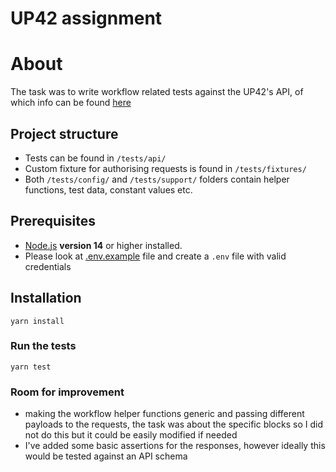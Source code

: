 # UP42 assignment

# About

The task was to write workflow related tests against the UP42's API, of which info can be found [here](https://docs.up42.com/developers/api)

## Project structure

- Tests can be found in `/tests/api/`
- Custom fixture for authorising requests is found in `/tests/fixtures/`
- Both `/tests/config/` and `/tests/support/` folders contain helper functions, test data, constant values etc.

## Prerequisites

- [Node.js](https://nodejs.org/en/) **version 14** or higher installed.
- Please look at [.env.example](https://github.com/damevi/up42-assignment/blob/master/.env.example) file and create a `.env` file with valid credentials

## Installation

```shell
yarn install
```

### Run the tests

```shell
yarn test
```

### Room for improvement

- making the workflow helper functions generic and passing different payloads to the requests, the task was about the specific blocks so I did not do this but it could be easily modified if needed
- I've added some basic assertions for the responses, however ideally this would be tested against an API schema

